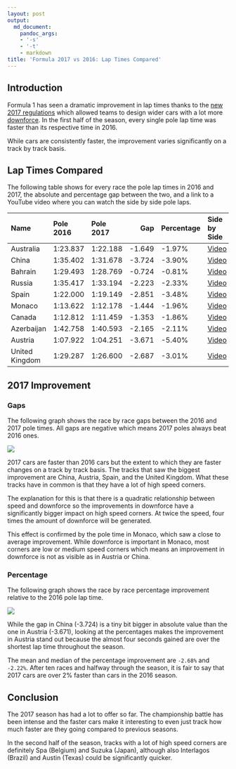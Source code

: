 ```yaml
---
layout: post
output:
  md_document:
    pandoc_args:
    - '-s'
    - '-t'
    - markdown
title: 'Formula 2017 vs 2016: Lap Times Compared'
---
```


Introduction
------------

Formula 1 has seen a dramatic improvement in lap times thanks to the
[new 2017
regulations](https://www.formula1.com/en/championship/inside-f1/rules-regs/2017-season-changes.html)
which allowed teams to design wider cars with a lot more
[downforce](http://bahensky13.wixsite.com/f1physics/downforce-traction).
In the first half of the season, every single pole lap time was faster
than its respective time in 2016.

While cars are consistently faster, the improvement varies significantly
on a track by track basis.

Lap Times Compared
------------------

The following table shows for every race the pole lap times in 2016 and
2017, the absolute and percentage gap between the two, and a link to a
YouTube video where you can watch the side by side pole laps.

<div markdown="0">

<table class="table">
<thead>
<tr>
<th style="text-align:left;">
Name
</th>
<th style="text-align:left;">
Pole 2016
</th>
<th style="text-align:left;">
Pole 2017
</th>
<th style="text-align:right;">
Gap
</th>
<th style="text-align:left;">
Percentage
</th>
<th style="text-align:left;">
Side by Side
</th>
</tr>
</thead>
<tbody>
<tr>
<td style="text-align:left;">
Australia
</td>
<td style="text-align:left;">
1:23.837
</td>
<td style="text-align:left;">
1:22.188
</td>
<td style="text-align:right;">
-1.649
</td>
<td style="text-align:left;">
-1.97%
</td>
<td style="text-align:left;">
<a href="https://www.youtube.com/watch?v=4-mHzMIv27o">Video</a>
</td>
</tr>
<tr>
<td style="text-align:left;">
China
</td>
<td style="text-align:left;">
1:35.402
</td>
<td style="text-align:left;">
1:31.678
</td>
<td style="text-align:right;">
-3.724
</td>
<td style="text-align:left;">
-3.90%
</td>
<td style="text-align:left;">
<a href="https://www.youtube.com/watch?v=EZxFXxgb1IU">Video</a>
</td>
</tr>
<tr>
<td style="text-align:left;">
Bahrain
</td>
<td style="text-align:left;">
1:29.493
</td>
<td style="text-align:left;">
1:28.769
</td>
<td style="text-align:right;">
-0.724
</td>
<td style="text-align:left;">
-0.81%
</td>
<td style="text-align:left;">
<a href="https://www.youtube.com/watch?v=VWdHdDllDl8">Video</a>
</td>
</tr>
<tr>
<td style="text-align:left;">
Russia
</td>
<td style="text-align:left;">
1:35.417
</td>
<td style="text-align:left;">
1:33.194
</td>
<td style="text-align:right;">
-2.223
</td>
<td style="text-align:left;">
-2.33%
</td>
<td style="text-align:left;">
<a href="https://www.youtube.com/watch?v=Xa0KAFKPSCE">Video</a>
</td>
</tr>
<tr>
<td style="text-align:left;">
Spain
</td>
<td style="text-align:left;">
1:22.000
</td>
<td style="text-align:left;">
1:19.149
</td>
<td style="text-align:right;">
-2.851
</td>
<td style="text-align:left;">
-3.48%
</td>
<td style="text-align:left;">
<a href="https://www.youtube.com/watch?v=XJnapyVy_Gk">Video</a>
</td>
</tr>
<tr>
<td style="text-align:left;">
Monaco
</td>
<td style="text-align:left;">
1:13.622
</td>
<td style="text-align:left;">
1:12.178
</td>
<td style="text-align:right;">
-1.444
</td>
<td style="text-align:left;">
-1.96%
</td>
<td style="text-align:left;">
<a href="https://www.youtube.com/watch?v=YPVfDwef_C8">Video</a>
</td>
</tr>
<tr>
<td style="text-align:left;">
Canada
</td>
<td style="text-align:left;">
1:12.812
</td>
<td style="text-align:left;">
1:11.459
</td>
<td style="text-align:right;">
-1.353
</td>
<td style="text-align:left;">
-1.86%
</td>
<td style="text-align:left;">
<a href="https://www.youtube.com/watch?v=H3U7XmfF-7U">Video</a>
</td>
</tr>
<tr>
<td style="text-align:left;">
Azerbaijan
</td>
<td style="text-align:left;">
1:42.758
</td>
<td style="text-align:left;">
1:40.593
</td>
<td style="text-align:right;">
-2.165
</td>
<td style="text-align:left;">
-2.11%
</td>
<td style="text-align:left;">
<a href="https://www.youtube.com/watch?v=8dcephUfBdE">Video</a>
</td>
</tr>
<tr>
<td style="text-align:left;">
Austria
</td>
<td style="text-align:left;">
1:07.922
</td>
<td style="text-align:left;">
1:04.251
</td>
<td style="text-align:right;">
-3.671
</td>
<td style="text-align:left;">
-5.40%
</td>
<td style="text-align:left;">
<a href="https://www.youtube.com/watch?v=9OvhdM4Jpbg">Video</a>
</td>
</tr>
<tr>
<td style="text-align:left;">
United Kingdom
</td>
<td style="text-align:left;">
1:29.287
</td>
<td style="text-align:left;">
1:26.600
</td>
<td style="text-align:right;">
-2.687
</td>
<td style="text-align:left;">
-3.01%
</td>
<td style="text-align:left;">
<a href="https://www.youtube.com/watch?v=nJbSJMVpHbg">Video</a>
</td>
</tr>
</tbody>
</table>

</div>

2017 Improvement
----------------

### Gaps

The following graph shows the race by race gaps between the 2016 and
2017 pole times. All gaps are negative which means 2017 poles always
beat 2016 ones.

![](/assets/f1-2016-vs-2017/unnamed-chunk-3-1.png)

2017 cars are faster than 2016 cars but the extent to which they are
faster changes on a track by track basis. The tracks that saw the
biggest improvement are China, Austria, Spain, and the United Kingdom.
What these tracks have in common is that they have a lot of high speed
corners.

The explanation for this is that there is a quadratic relationship
between speed and downforce so the improvements in downforce have a
significantly bigger impact on high speed corners. At twice the speed,
four times the amount of downforce will be generated.

This effect is confirmed by the pole time in Monaco, which saw a close
to average improvement. While downforce is important in Monaco, most
corners are low or medium speed corners which means an improvement in
downforce is not as visible as in Austria or China.

### Percentage

The following graph shows the race by race percentage improvement
relative to the 2016 pole lap time.

![](/assets/f1-2016-vs-2017/unnamed-chunk-5-1.png)

While the gap in China (-3.724) is a tiny bit bigger in absolute value
than the one in Austria (-3.671), looking at the percentages makes the
improvement in Austria stand out because the almost four seconds gained
are over the shortest lap time throughout the season.

The mean and median of the percentage improvement are `-2.68%` and
`-2.22%`. After ten races and halfway through the season, it is fair to
say that 2017 cars are over 2% faster than cars in the 2016 season.

Conclusion
----------

The 2017 season has had a lot to offer so far. The championship battle
has been intense and the faster cars make it interesting to even just
track how much faster are they going compared to previous seasons.

In the second half of the season, tracks with a lot of high speed
corners are definitely Spa (Belgium) and Suzuka (Japan), although also
Interlagos (Brazil) and Austin (Texas) could be significantly quicker.
